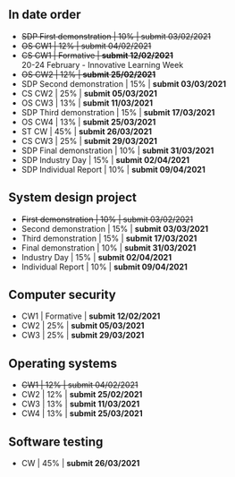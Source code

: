 <!-- ## Professional Issues

- CW1 | 30% | **submit 16/10/2020**
- CW2 | 20% | **submit 06/11/2020**
- CW3 | 50% | **submit 22/01/2021**

## Informatics Large Practical

- CW1 | 25% | **submit 09/10/2020**
- CW2 | 75% | **submit 04/12/2020**

## Introduction to Databases

- SQL coursework | 25% | start 28/10/2020 | **submit 06/11/2020**
- Online test | 25% | on **18/11/2020** -->

## In date order

- ~~SDP First demonstration | 10% | submit 03/02/2021~~
- ~~OS CW1 | 12% | submit 04/02/2021~~
- ~~CS CW1 | Formative | **submit 12/02/2021**~~  
  20-24 February - Innovative Learning Week
- ~~OS CW2 | 12% | **submit 25/02/2021**~~
- SDP Second demonstration | 15% | **submit 03/03/2021**
- CS CW2 | 25% | **submit 05/03/2021**
- OS CW3 | 13% | **submit 11/03/2021**
- SDP Third demonstration | 15% | **submit 17/03/2021**
- OS CW4 | 13% | **submit 25/03/2021**
- ST CW | 45% | **submit 26/03/2021**
- CS CW3 | 25% | **submit 29/03/2021**
- SDP Final demonstration | 10% | **submit 31/03/2021**
- SDP Industry Day | 15% | **submit 02/04/2021**
- SDP Individual Report | 10% | **submit 09/04/2021**

## System design project

- ~~First demonstration | 10% | submit 03/02/2021~~
- Second demonstration | 15% | **submit 03/03/2021**
- Third demonstration | 15% | **submit 17/03/2021**
- Final demonstration | 10% | **submit 31/03/2021**
- Industry Day | 15% | **submit 02/04/2021**
- Individual Report | 10% | **submit 09/04/2021**

## Computer security

- CW1 | Formative | **submit 12/02/2021**
- CW2 | 25% | **submit 05/03/2021**
- CW3 | 25% | **submit 29/03/2021**

## Operating systems

- ~~CW1 | 12% | submit 04/02/2021~~
- CW2 | 12% | **submit 25/02/2021**
- CW3 | 13% | **submit 11/03/2021**
- CW4 | 13% | **submit 25/03/2021**

## Software testing

- CW | 45% | **submit 26/03/2021**
